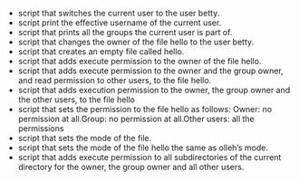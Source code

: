 - script that switches the current user to the user betty.
- script print the effective username of the current user.
- script that prints all the groups the current user is part of.
- script that changes the owner of the file hello to the user betty.
- script that creates an empty file called hello.
- script that adds execute permission to the owner of the file hello.
- script that adds execute permission to the owner and the group owner, and read permission to other users, to the file hello.
- script that adds execution permission to the owner, the group owner and the other users, to the file hello
- script that sets the permission to the file hello as follows: Owner: no permission at all.Group: no permission at all.Other users: all the permissions
- script that sets the mode of the file.
- script that sets the mode of the file hello the same as olleh’s mode.
- script that adds execute permission to all subdirectories of the current directory for the owner, the group owner and all other users.

